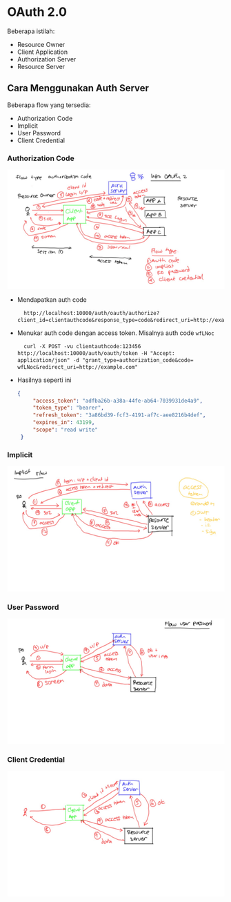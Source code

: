# OAuth 2.0 #

Beberapa istilah:

* Resource Owner
* Client Application
* Authorization Server
* Resource Server

## Cara Menggunakan Auth Server ##

Beberapa flow yang tersedia:

* Authorization Code
* Implicit
* User Password
* Client Credential

### Authorization Code ###

![Flow Authorization Code](img/oauth-authcode.jpg)

* Mendapatkan auth code

        http://localhost:10000/auth/oauth/authorize?client_id=clientauthcode&response_type=code&redirect_uri=http://example.com

* Menukar auth code dengan access token. Misalnya auth code `wfLNoc`

        curl -X POST -vu clientauthcode:123456 http://localhost:10000/auth/oauth/token -H "Accept: application/json" -d "grant_type=authorization_code&code= wfLNoc&redirect_uri=http://example.com"

* Hasilnya seperti ini

   ```json
   {
        "access_token": "adfba26b-a38a-44fe-ab64-7039931de4a9",
        "token_type": "bearer",
        "refresh_token": "3a86bd39-fcf3-4191-af7c-aee8216b4def",
        "expires_in": 43199,
        "scope": "read write"
    }
   ```


### Implicit  ###

![Flow Implicit](img/oauth-implicit.jpg)

### User Password ###

![Flow User Password](img/oauth-user-password.jpg)

### Client Credential ###

![Flow Client Credential](img/oauth-client-cred.jpg)
